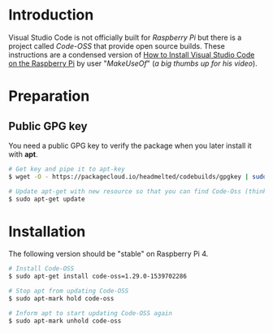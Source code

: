 # Introduction

Visual Studio Code is not officially built for *Raspberry Pi* but there is a project called *Code-OSS* that provide open source builds. These instructions are a condensed version of [How to Install Visual Studio Code on the Raspberry Pi](https://www.youtube.com/watch?v=6AIylZ_UvEA) by user "*MakeUseOf*" (*a big thumbs up for his video*).

# Preparation

## Public GPG key

You need a public GPG key to verify the package when you later install it with **apt**.

```bash
# Get key and pipe it to apt-key
$ wget -O - https://packagecloud.io/headmelted/codebuilds/gpgkey | sudo apt-key add -

# Update apt-get with new resource so that you can find Code-Oss (think "git fetch")
$ sudo apt-get update
```

# Installation

The following version should be "stable" on Raspberry Pi 4.

```bash
# Install Code-OSS
$ sudo apt-get install code-oss=1.29.0-1539702286

# Stop apt from updating Code-OSS
$ sudo apt-mark hold code-oss

# Inform apt to start updating Code-OSS again
$ sudo apt-mark unhold code-oss
```

